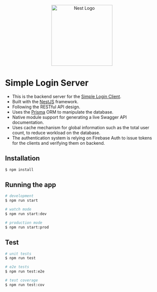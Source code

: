 <p align="center">
  <a href="http://nestjs.com/" target="blank"><img src="https://nestjs.com/img/logo-small.svg" width="200" alt="Nest Logo" /></a>
</p>

# Simple Login Server
- This is the backend server for the [Simple Login Client](https://github.com/gary6lin/aha_demo_client).
- Built with the [NestJS](https://github.com/nestjs/nest) framework.
- Following the RESTful API design.
- Uses the [Prisma](https://github.com/prisma/prisma) ORM to manipulate the database.
- Native module support for generating a live Swagger API documentation.
- Uses cache mechanism for global information such as the total user count, to reduce workload on the database.
- The authentication system is relying on Firebase Auth to issue tokens for the clients and verifying them on backend.

## Installation

```bash
$ npm install
```

## Running the app

```bash
# development
$ npm run start

# watch mode
$ npm run start:dev

# production mode
$ npm run start:prod
```

## Test

```bash
# unit tests
$ npm run test

# e2e tests
$ npm run test:e2e

# test coverage
$ npm run test:cov
```
